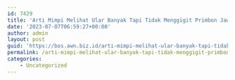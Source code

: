 ```yaml
---
id: 7429
title: 'Arti Mimpi Melihat Ular Banyak Tapi Tidak Menggigit Primbon Jawa'
date: '2023-07-07T06:59:27+00:00'
author: admin
layout: post
guid: 'https://bos.awn.biz.id/arti-mimpi-melihat-ular-banyak-tapi-tidak-menggigit-primbon-jawa/'
permalink: /arti-mimpi-melihat-ular-banyak-tapi-tidak-menggigit-primbon-jawa/
categories:
    - Uncategorized
---
```



